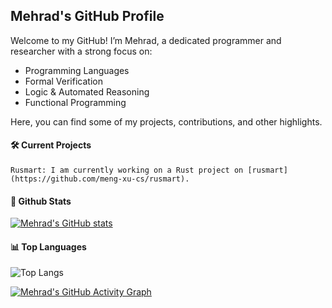 ## Mehrad's GitHub Profile
Welcome to my GitHub! I’m Mehrad, a dedicated programmer and researcher with a strong focus on:

- Programming Languages
- Formal Verification
- Logic & Automated Reasoning
- Functional Programming

Here, you can find some of my projects, contributions, and other highlights.

#### 🛠️ Current Projects

    Rusmart: I am currently working on a Rust project on [rusmart](https://github.com/meng-xu-cs/rusmart).

#### 🌟 Github Stats

[![Mehrad's GitHub stats](https://github-readme-stats.vercel.app/api?username=mehrad31415&show_icons=true&theme=transparent)](https://github.com/anuraghazra/github-readme-stats)

#### 📊 Top Languages
![Top Langs](https://github-readme-stats.vercel.app/api/top-langs/?username=mehrad31415&exclude=Agent-based-modelling&hide=lex,yacc,batchfile,shell,css,ejs,html,jupyter%20notebook&langs_count=5&count_private=true&theme=moltack&hide_border=true&size_weight=0.6&count_weight=0.4)


[![Mehrad's GitHub Activity Graph](https://github-readme-activity-graph.vercel.app/graph?username=mehrad31415&theme=react-dark&hide_border=true&area=true)](https://github.com/Ashutosh00710/github-readme-activity-graph)
